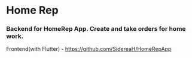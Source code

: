 # Home Rep
### Backend for HomeRep App. Create and take orders for home work.
Frontend(with Flutter) - https://github.com/SidereaH/HomeRepApp

